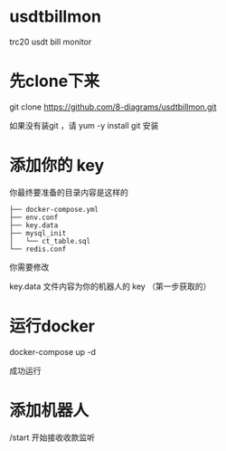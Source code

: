 # usdtbillmon
 trc20 usdt bill monitor

# 先clone下来


git clone https://github.com/8-diagrams/usdtbillmon.git

如果没有装git ，请 yum -y install git 安装

# 添加你的 key

你最终要准备的目录内容是这样的

```
├── docker-compose.yml
├── env.conf
├── key.data
├── mysql_init
│   └── ct_table.sql
└── redis.conf
```


你需要修改  

key.data 文件内容为你的机器人的 key （第一步获取的）

# 运行docker

docker-compose up -d

成功运行

# 添加机器人

/start  开始接收收款监听

